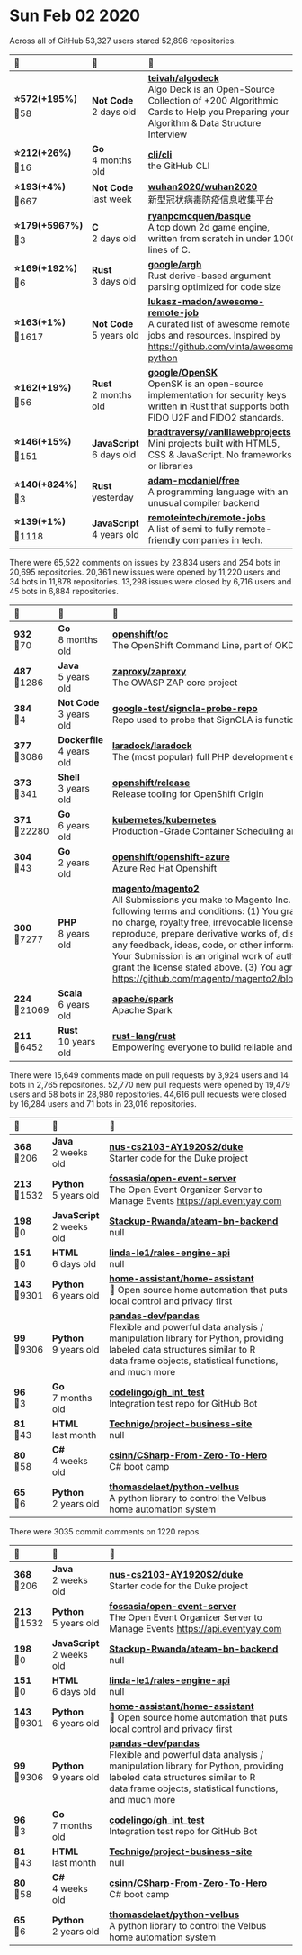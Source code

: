 # Sun Feb 02 2020

Across all of GitHub 53,327 users stared 
52,896 repositories. 

| :page_with_curl: | :calendar: | :page_with_curl: |
| :--- | :--- | :--- |
| **:star:572(+195%)**<br>:twisted_rightwards_arrows:58 | **Not Code**<br>2 days old | **[teivah/algodeck](https://github.com/teivah/algodeck)**<br>Algo Deck is an Open-Source Collection of +200 Algorithmic Cards to Help you Preparing your Algorithm & Data Structure Interview |
| **:star:212(+26%)**<br>:twisted_rightwards_arrows:16 | **Go**<br>4 months old | **[cli/cli](https://github.com/cli/cli)**<br>the GitHub CLI |
| **:star:193(+4%)**<br>:twisted_rightwards_arrows:667 | **Not Code**<br>last week | **[wuhan2020/wuhan2020](https://github.com/wuhan2020/wuhan2020)**<br>新型冠状病毒防疫信息收集平台 |
| **:star:179(+5967%)**<br>:twisted_rightwards_arrows:3 | **C**<br>2 days old | **[ryanpcmcquen/basque](https://github.com/ryanpcmcquen/basque)**<br>A top down 2d game engine, written from scratch in under 1000 lines of C. |
| **:star:169(+192%)**<br>:twisted_rightwards_arrows:6 | **Rust**<br>3 days old | **[google/argh](https://github.com/google/argh)**<br>Rust derive-based argument parsing optimized for code size |
| **:star:163(+1%)**<br>:twisted_rightwards_arrows:1617 | **Not Code**<br>5 years old | **[lukasz-madon/awesome-remote-job](https://github.com/lukasz-madon/awesome-remote-job)**<br>A curated list of awesome remote jobs and resources. Inspired by https://github.com/vinta/awesome-python |
| **:star:162(+19%)**<br>:twisted_rightwards_arrows:56 | **Rust**<br>2 months old | **[google/OpenSK](https://github.com/google/OpenSK)**<br>OpenSK is an open-source implementation for security keys written in Rust that supports both FIDO U2F and FIDO2 standards. |
| **:star:146(+15%)**<br>:twisted_rightwards_arrows:151 | **JavaScript**<br>6 days old | **[bradtraversy/vanillawebprojects](https://github.com/bradtraversy/vanillawebprojects)**<br>Mini projects built with HTML5, CSS & JavaScript. No frameworks or libraries |
| **:star:140(+824%)**<br>:twisted_rightwards_arrows:3 | **Rust**<br>yesterday | **[adam-mcdaniel/free](https://github.com/adam-mcdaniel/free)**<br>A programming language with an unusual compiler backend |
| **:star:139(+1%)**<br>:twisted_rightwards_arrows:1118 | **JavaScript**<br>4 years old | **[remoteintech/remote-jobs](https://github.com/remoteintech/remote-jobs)**<br>A list of semi to fully remote-friendly companies in tech. |

There were 65,522 comments on issues by 23,834 users and 254 bots in 20,695 repositories.
20,361 new issues were opened by 11,220 users and 34 bots in 11,878 repositories.
13,298 issues were closed by 6,716 users and 45 bots in 6,884 repositories.

| :speech_balloon: | :calendar: | :page_with_curl: |
| :--- | :--- | :--- |
| **932**<br>:twisted_rightwards_arrows:70 | **Go**<br>8 months old | **[openshift/oc](https://github.com/openshift/oc)**<br>The OpenShift Command Line, part of OKD |
| **487**<br>:twisted_rightwards_arrows:1286 | **Java**<br>5 years old | **[zaproxy/zaproxy](https://github.com/zaproxy/zaproxy)**<br>The OWASP ZAP core project |
| **384**<br>:twisted_rightwards_arrows:4 | **Not Code**<br>3 years old | **[google-test/signcla-probe-repo](https://github.com/google-test/signcla-probe-repo)**<br>Repo used to probe that SignCLA is functioning correctly.  DO NOT REMOVE |
| **377**<br>:twisted_rightwards_arrows:3086 | **Dockerfile**<br>4 years old | **[laradock/laradock](https://github.com/laradock/laradock)**<br>The (most popular) full PHP development environment for Docker. |
| **373**<br>:twisted_rightwards_arrows:341 | **Shell**<br>3 years old | **[openshift/release](https://github.com/openshift/release)**<br>Release tooling for OpenShift Origin |
| **371**<br>:twisted_rightwards_arrows:22280 | **Go**<br>6 years old | **[kubernetes/kubernetes](https://github.com/kubernetes/kubernetes)**<br>Production-Grade Container Scheduling and Management |
| **304**<br>:twisted_rightwards_arrows:43 | **Go**<br>2 years old | **[openshift/openshift-azure](https://github.com/openshift/openshift-azure)**<br>Azure Red Hat Openshift |
| **300**<br>:twisted_rightwards_arrows:7277 | **PHP**<br>8 years old | **[magento/magento2](https://github.com/magento/magento2)**<br>All Submissions you make to Magento Inc. ("Magento") through GitHub are subject to the following terms and conditions: (1) You grant Magento a perpetual, worldwide, non-exclusive, no charge, royalty free, irrevocable license under your applicable copyrights and patents to reproduce, prepare derivative works of, display, publically perform, sublicense and distribute any feedback, ideas, code, or other information (“Submission") you submit through GitHub. (2) Your Submission is an original work of authorship and you are the owner or are legally entitled to grant the license stated above. (3) You agree to the Contributor License Agreement found here:  https://github.com/magento/magento2/blob/master/CONTRIBUTOR_LICENSE_AGREEMENT.html |
| **224**<br>:twisted_rightwards_arrows:21069 | **Scala**<br>6 years old | **[apache/spark](https://github.com/apache/spark)**<br>Apache Spark |
| **211**<br>:twisted_rightwards_arrows:6452 | **Rust**<br>10 years old | **[rust-lang/rust](https://github.com/rust-lang/rust)**<br>Empowering everyone to build reliable and efficient software. |

There were 15,649 comments made on pull requests by 3,924 users and 14 bots in 2,765 repositories.
52,770 new pull requests were opened by 19,479 users and 58 bots in 28,980 repositories.
44,616 pull requests were closed by 16,284 users and 71 bots in 23,016 repositories.

| :speech_balloon: | :calendar: | :page_with_curl: |
| :--- | :--- | :--- |
| **368**<br>:twisted_rightwards_arrows:206 | **Java**<br>2 weeks old | **[nus-cs2103-AY1920S2/duke](https://github.com/nus-cs2103-AY1920S2/duke)**<br>Starter code for the Duke project |
| **213**<br>:twisted_rightwards_arrows:1532 | **Python**<br>5 years old | **[fossasia/open-event-server](https://github.com/fossasia/open-event-server)**<br>The Open Event Organizer Server to Manage Events https://api.eventyay.com | http://open-event-api.herokuapp.com |
| **198**<br>:twisted_rightwards_arrows:0 | **JavaScript**<br>2 weeks old | **[Stackup-Rwanda/ateam-bn-backend](https://github.com/Stackup-Rwanda/ateam-bn-backend)**<br>null |
| **151**<br>:twisted_rightwards_arrows:0 | **HTML**<br>6 days old | **[linda-le1/rales-engine-api](https://github.com/linda-le1/rales-engine-api)**<br>null |
| **143**<br>:twisted_rightwards_arrows:9301 | **Python**<br>6 years old | **[home-assistant/home-assistant](https://github.com/home-assistant/home-assistant)**<br>:house_with_garden: Open source home automation that puts local control and privacy first |
| **99**<br>:twisted_rightwards_arrows:9306 | **Python**<br>9 years old | **[pandas-dev/pandas](https://github.com/pandas-dev/pandas)**<br>Flexible and powerful data analysis / manipulation library for Python, providing labeled data structures similar to R data.frame objects, statistical functions, and much more |
| **96**<br>:twisted_rightwards_arrows:3 | **Go**<br>7 months old | **[codelingo/gh_int_test](https://github.com/codelingo/gh_int_test)**<br>Integration test repo for GitHub Bot |
| **81**<br>:twisted_rightwards_arrows:43 | **HTML**<br>last month | **[Technigo/project-business-site](https://github.com/Technigo/project-business-site)**<br>null |
| **80**<br>:twisted_rightwards_arrows:58 | **C#**<br>4 weeks old | **[csinn/CSharp-From-Zero-To-Hero](https://github.com/csinn/CSharp-From-Zero-To-Hero)**<br>C# boot camp |
| **65**<br>:twisted_rightwards_arrows:6 | **Python**<br>2 years old | **[thomasdelaet/python-velbus](https://github.com/thomasdelaet/python-velbus)**<br>A python library to control the Velbus home automation system |

There were 3035 commit comments on 1220 repos.

| :speech_balloon: | :calendar: | :page_with_curl: |
| :--- | :--- | :--- |
| **368**<br>:twisted_rightwards_arrows:206 | **Java**<br>2 weeks old | **[nus-cs2103-AY1920S2/duke](https://github.com/nus-cs2103-AY1920S2/duke)**<br>Starter code for the Duke project |
| **213**<br>:twisted_rightwards_arrows:1532 | **Python**<br>5 years old | **[fossasia/open-event-server](https://github.com/fossasia/open-event-server)**<br>The Open Event Organizer Server to Manage Events https://api.eventyay.com | http://open-event-api.herokuapp.com |
| **198**<br>:twisted_rightwards_arrows:0 | **JavaScript**<br>2 weeks old | **[Stackup-Rwanda/ateam-bn-backend](https://github.com/Stackup-Rwanda/ateam-bn-backend)**<br>null |
| **151**<br>:twisted_rightwards_arrows:0 | **HTML**<br>6 days old | **[linda-le1/rales-engine-api](https://github.com/linda-le1/rales-engine-api)**<br>null |
| **143**<br>:twisted_rightwards_arrows:9301 | **Python**<br>6 years old | **[home-assistant/home-assistant](https://github.com/home-assistant/home-assistant)**<br>:house_with_garden: Open source home automation that puts local control and privacy first |
| **99**<br>:twisted_rightwards_arrows:9306 | **Python**<br>9 years old | **[pandas-dev/pandas](https://github.com/pandas-dev/pandas)**<br>Flexible and powerful data analysis / manipulation library for Python, providing labeled data structures similar to R data.frame objects, statistical functions, and much more |
| **96**<br>:twisted_rightwards_arrows:3 | **Go**<br>7 months old | **[codelingo/gh_int_test](https://github.com/codelingo/gh_int_test)**<br>Integration test repo for GitHub Bot |
| **81**<br>:twisted_rightwards_arrows:43 | **HTML**<br>last month | **[Technigo/project-business-site](https://github.com/Technigo/project-business-site)**<br>null |
| **80**<br>:twisted_rightwards_arrows:58 | **C#**<br>4 weeks old | **[csinn/CSharp-From-Zero-To-Hero](https://github.com/csinn/CSharp-From-Zero-To-Hero)**<br>C# boot camp |
| **65**<br>:twisted_rightwards_arrows:6 | **Python**<br>2 years old | **[thomasdelaet/python-velbus](https://github.com/thomasdelaet/python-velbus)**<br>A python library to control the Velbus home automation system |

